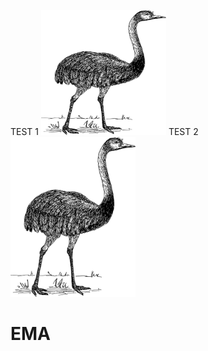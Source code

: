 TEST 1
<img src="logo.png" width="200" height="200"/>
TEST 2
<img src="logo.png" alt="drawing" width="200"/>
# EMA
